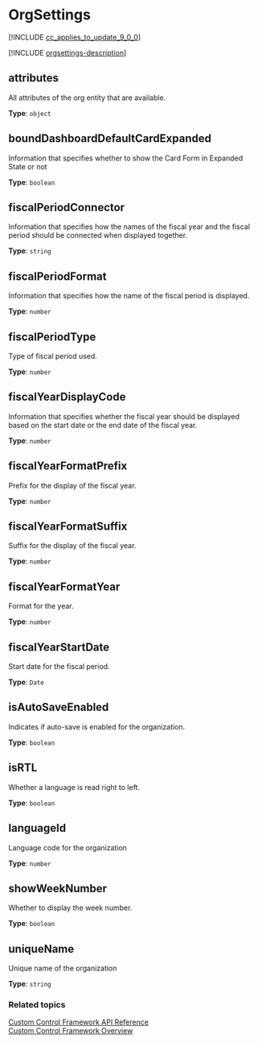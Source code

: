 # OrgSettings

[!INCLUDE [cc_applies_to_update_9_0_0](../../../includes/cc_applies_to_update_9_0_0.md)]

[!INCLUDE [orgsettings-description](includes/orgsettings-description.md)]

## attributes

All attributes of the org entity that are available.

**Type**: `object`



## boundDashboardDefaultCardExpanded

Information that specifies whether to show the Card Form in Expanded State or not

**Type**: `boolean`




## fiscalPeriodConnector

Information that specifies how the names of the fiscal year and the fiscal period should be connected when displayed together.

**Type**: `string`




## fiscalPeriodFormat

Information that specifies how the name of the fiscal period is displayed.

**Type**: `number`




## fiscalPeriodType

Type of fiscal period used.

**Type**: `number`




## fiscalYearDisplayCode

Information that specifies whether the fiscal year should be displayed based on the start date or the end date of the fiscal year.

**Type**: `number`




## fiscalYearFormatPrefix

Prefix for the display of the fiscal year.

**Type**: `number`




## fiscalYearFormatSuffix

Suffix for the display of the fiscal year.

**Type**: `number`




## fiscalYearFormatYear

Format for the year.

**Type**: `number`




## fiscalYearStartDate

Start date for the fiscal period.

**Type**: `Date`




## isAutoSaveEnabled

Indicates if auto-save is enabled for the organization.

**Type**: `boolean`




## isRTL

Whether a language is read right to left.

**Type**: `boolean`




## languageId

Language code for the organization

**Type**: `number`




## showWeekNumber

Whether to display the week number.

**Type**: `boolean`




## uniqueName

Unique name of the organization

**Type**: `string`

### Related topics

[Custom Control Framework API Reference](index.md)<br />
[Custom Control Framework Overview](../custom-control-framework-overview.md)

